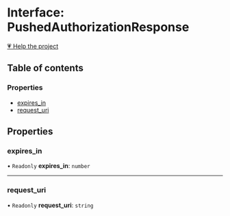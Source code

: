 # Interface: PushedAuthorizationResponse

[💗 Help the project](https://github.com/sponsors/panva)

## Table of contents

### Properties

- [expires\_in](PushedAuthorizationResponse.md#expires_in)
- [request\_uri](PushedAuthorizationResponse.md#request_uri)

## Properties

### expires\_in

• `Readonly` **expires\_in**: `number`

___

### request\_uri

• `Readonly` **request\_uri**: `string`
